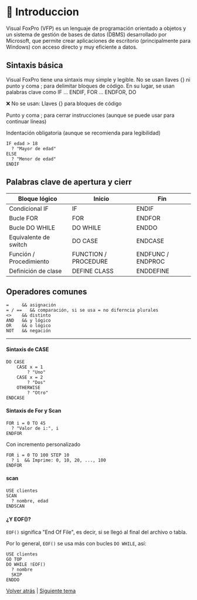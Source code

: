 # 🐺 Introduccion

Visual FoxPro (VFP) es un lenguaje de programación orientado a objetos y un sistema de gestión de bases de datos (DBMS) desarrollado por Microsoft, que permite crear aplicaciones de escritorio (principalmente para Windows) con acceso directo y muy eficiente a datos.

## Sintaxis básica

Visual FoxPro tiene una sintaxis muy simple y legible. No se usan llaves {} ni punto y coma ; para delimitar bloques de código. En su lugar, se usan palabras clave como IF ... ENDIF, FOR ... ENDFOR, DO

❌ No se usan:
Llaves {} para bloques de código

Punto y coma ; para cerrar instrucciones (aunque se puede usar para continuar líneas)

Indentación obligatoria (aunque se recomienda para legibilidad)

```foxpro
IF edad > 18
  ? "Mayor de edad"
ELSE
  ? "Menor de edad"
ENDIF
```

## Palabras clave de apertura y cierr

| Bloque lógico	 | Inicio	 |  Fin |
|----------------|---------|------|
| Condicional IF | IF      | ENDIF|
|Bucle FOR	     | FOR	   | ENDFOR
|Bucle DO WHILE	 | DO WHILE	|ENDDO |
|Equivalente de switch    |	DO CASE	| ENDCASE |
|Función / Procedimiento	| FUNCTION / PROCEDURE	|ENDFUNC / ENDPROC |
|Definición de clase |	DEFINE CLASS |	ENDDEFINE |

##  Operadores comunes
```foxpro
=     && asignación
= / ==   && comparación, si se usa = no diferncia plurales
<>    && distinto
AND   && y lógico
OR    && o lógico
NOT   && negación
```

---
#### Sintaxis de CASE

```foxpro
DO CASE
	CASE x = 1
		? "Uno"
	CASE x = 2
		? "Dos"
	OTHERWISE
		? "Otro"
ENDCASE
```

#### Sintaxis de For y Scan

```foxpro
FOR i = 0 TO 45
  ? "Valor de i:", i
ENDFOR
```
Con incremento personalizado

```foxpro
FOR i = 0 TO 100 STEP 10
  ? i  && Imprime: 0, 10, 20, ..., 100
ENDFOR
```
#### scan

```foxpro
USE clientes
SCAN
  ? nombre, edad
ENDSCAN
```
####  ¿Y EOF()?

`EOF()` significa "End Of File", es decir, si se llegó al final del archivo o tabla.

Por lo general, `EOF()` se usa más con bucles `DO WHILE`, así:

```foxpro
USE clientes
GO TOP
DO WHILE !EOF()
  ? nombre
  SKIP
ENDDO
```

[Volver atrás](./readme.md) | 	[Siguiente tema](./Types/String.md)